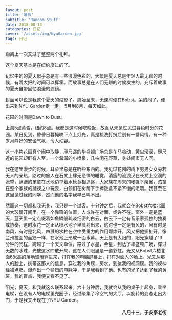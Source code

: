 ```yaml
---
layout: post
title: '暑假'
subtitle: 'Random Stuff'
date: 2018-08-13
categories: 日记 
cover: '/assets/img/NyuGarden.jpg'
tags: 日记
---
```

距离上一次又过了整整两个礼拜。

这个夏天基本是在纽约度过的了。

记忆中的的夏天似乎总是有一些浪漫色彩的，大概是夏天总是年轻人最无聊的时候，有着大把的时间可以挥霍。而故事总是在人们无聊的时候发生的。充斥着故事的夏天自带回忆浪漫的滤镜。

封面可以说是我这个夏天的缩影了。周始至末，无课时便在Bobst。呆的闷了，便出来到NYU Garden走一走。 5月到8月，每天如此。

花园的时间是Dawn to Dust。

上海5点黄昏，纽约8点。我都是这时候吃晚饭，故而从未见过见过暮色时分的花园。某日见到，昏昏日暮掩映下点上灯光，真是梳洗打扮后别有一番风情。有一种岁月静好的安谧气氛，令人动容。

这一小片花园真个闹中取静，咫尺遥的华盛顿广场总是车马喧动，黄尘滚滚，咫尺近的花园却鲜有人至。一个潺潺的小喷泉，几株闲花野草，身处闹市无人问。

我在这里漫步的时候，耳朵里总是在听些东西的。我见过花园的树下男男女女旁若无人的亲热，路过的旅人在石凳上肆无忌惮的睡觉，消瘦的流浪汉在长凳上空洞的张望，蹒跚的孩童在水池边举着水枪竟相追逐，大家族在周末的帐篷下聚餐，孩童在整个家族的凝视之中玩耍，白领们在树荫下手捧饭盒不紧不慢的咀嚼。我甚至在这里见过我的同学，然而他的名字我早已叫不出。

然而这一切都和我无关，我只是一个过客。十分钟之后，我就会在Bobst六楼北面的大玻璃开间里。在一个靠窗的位置，人或许在对面，或许不在。窗外一定是蓝天，蓝天里一定点缀着如鱼鳞般疏淡细密的白云，白云下一定有音乐家孤独的独奏或协奏，这时水花一定正从喷水池子里溅射出来，这时也一定是有风的，风有时是南风，有时是北风，四溅的水柱在空中受重力的作用爆炸开，风又把他撕扯开，像兰州拉面的面筋一样，在水池上形成一面水幕。天上是有太阳的，阳光穿越了13分钟的光程，跨越了一个天文单位，路过了水星，金星，到达了华盛顿广场，穿过无数的水珠，光被这水四散开来，这在人们眼里是一道彩虹。光又从Bobst六楼北面6米高的落地玻璃穿进来，打在我的电脑屏幕上，打在对面人的脸上。光又从那人的脸上，携带这那人的信息，穿过我的角膜，房水，到达我的视网膜。我的视神经被点燃，爆炸出一个猛烈的电脉冲，于是我看到了他。也有的光子达到了我的黄斑，我的盲点，我便又看不见了。

阳光，夏天，和我就这么联系起来。六十分钟后，我就会从我的桌子上起身，乘坐电梯，在没有人的电梯里兜圈子，经过聚集了冷空气的大厅，以旋转的姿态走出大门，于是我又出现在了NYU Garden。

 
<h4 style='text-align:right'>八月十三，于安亭老街</h4>

